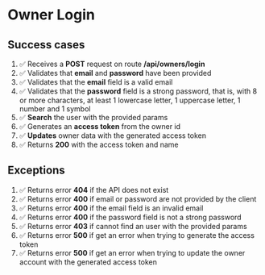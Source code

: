 # Owner Login

## Success cases

1. ✅ Receives a **POST** request on route **/api/owners/login**
2. ✅ Validates that **email** and **password** have been provided
3. ✅ Validates that the **email** field is a valid email
4. ✅ Validates that the **password** field is a strong password, that is, with 8 or more characters, at least 1 lowercase letter, 1 uppercase letter, 1 number and 1 symbol
5. ✅ **Search** the user with the provided params
6. ✅ Generates an **access token** from the owner id
7. ✅ **Updates** owner data with the generated access token
8. ✅ Returns **200** with the access token and name

## Exceptions

1. ✅ Returns error **404** if the API does not exist
2. ✅ Returns error **400** if email or password are not provided by the client
3. ✅ Returns error **400** if the email field is an invalid email
4. ✅ Returns error **400** if the password field is not a strong password
5. ✅ Returns error **403** if cannot find an user with the provided params
6. ✅ Returns error **500** if get an error when trying to generate the access token
7. ✅ Returns error **500** if get an error when trying to update the owner account with the generated access token